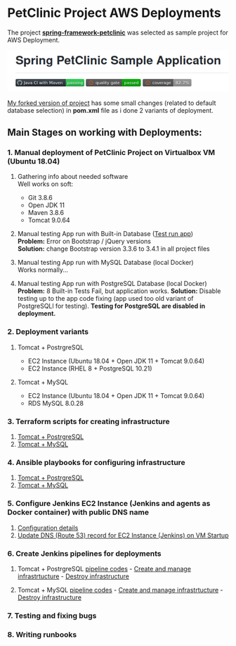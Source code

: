 # PetClinic Project AWS Deployments

The project [**spring-framework-petclinic**](https://github.com/spring-petclinic/spring-framework-petclinic) was selected as sample project for AWS Deployment.

![d1](img/d1.png)

[My forked version of project](https://github.com/uixcoder/spring-framework-petclinic) has some small changes (related to default database selection) in **pom.xml** file as i done 2 variants of deployment.

## Main Stages on working with Deployments:

### 1. Manual deployment of PetClinic Project on Virtualbox VM (Ubuntu 18.04)
    
1. Gathering info about needed software  
Well works on soft:
    - Git 3.8.6
    - Open JDK 11
    - Maven 3.8.6
    - Tomcat 9.0.64
         

2. Manual testing App run with Built-in Database ([Test run app](img/0_1.png))  
**Problem:** Error on Bootstrap / jQuery versions  
**Solution:** change Bootstrap version 3.3.6 to 3.4.1 in all project files

3. Manual testing App run with MySQL Database (local Docker)  
Works normally...

4. Manual testing App run with PostgreSQL Database (local Docker)  
**Problem:** 8 Built-in Tests Fail, but application works.
**Solution:** Disable testing up to the app code fixing (app used too old variant of PostgreSQLl for testing). **Testing for PostgreSQL are disabled in deployment.**

### 2. Deployment variants

   1. Tomcat + PostrgreSQL 
      - EC2 Instance (Ubuntu 18.04 + Open JDK 11 + Tomcat 9.0.64)
      - EC2 Instance (RHEL 8 + PostgreSQL 10.21)

   2. Tomcat + MySQL
      - EC2 Instance (Ubuntu 18.04 + Open JDK 11 + Tomcat 9.0.64)
      - RDS MySQL 8.0.28

### 3. Terraform scripts for creating infrastructure

   1. [Tomcat + PostrgreSQL](https://github.com/uixcoder/Deploy_AWS_EC2_PostgerSQL/tree/master/Terraform)
   2. [Tomcat + MySQL](https://github.com/uixcoder/Deploy_AWS_EC2_RDS_MySQL/tree/master/Terraform)

### 4. Ansible playbooks for configuring infrastructure

   1. [Tomcat + PostrgreSQL](https://github.com/uixcoder/Deploy_AWS_EC2_PostgerSQL/tree/master/Ansible)
   2. [Tomcat + MySQL](https://github.com/uixcoder/Deploy_AWS_EC2_RDS_MySQL/tree/master/Ansible)

### 5. Configure Jenkins EC2 Instance (Jenkins and agents as Docker container) with public DNS name

   1. [Configuration details](JenkinsConfig.md)
   2. [Update DNS (Route 53) record for EC2 Instance (Jenkins) on VM Startup](UpdateZoneForEC2.md)

### 6. Create Jenkins pipelines for deployments

   1. Tomcat + PostrgreSQL [pipeline codes](https://github.com/uixcoder/Deploy_AWS_EC2_PostgerSQL/tree/master/Jenkins) 
    - [Create and manage infrastrtucture](Deploy1Application.md)
    - [Destroy infrastructure](Destroy1Deployment.md)

   2. Tomcat + MySQL [pipeline codes](https://github.com/uixcoder/Deploy_AWS_EC2_RDS_MySQL/tree/master/Jenkins)
    - [Create and manage infrastrtucture](Deploy2Application.md)
    - [Destroy infrastructure](Destroy2Deployment.md)

### 7. Testing and fixing bugs

### 8. Writing runbooks

